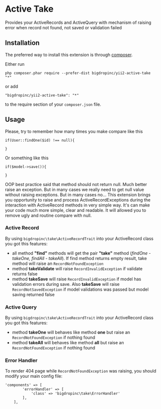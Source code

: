 Active Take
===========
Provides your ActiveRecords and ActiveQuery with mechanism of raising error when record not found, not saved or validation failed

Installation
------------

The preferred way to install this extension is through [composer](http://getcomposer.org/download/).

Either run

```
php composer.phar require --prefer-dist bigdropinc/yii2-active-take "*"
```

or add

```
"bigdropinc/yii2-active-take": "*"
```

to the require section of your `composer.json` file.


Usage
-----

Please, try to remember how many times you make compare like this 
```
if(User::findOne($id) !== null){

}
```  
Or something like this
```
if($model->save()){

}
```
OOP best practice said that method should not return null. Much better raise an exception. 
But in many cases we really need to get null value without raising exceptions. But in many cases no... 
This extension brings you opportunity to raise and process ActiveRecordExceptions during the interaction with ActiveRecord methods in very simple way. 
It's can make your code much more simple, clear and readable. It will allowed you to remove ugly and routine compare with null. 

### Active Record

By using ```bigdropinc\take\ActiveRecordTrait``` into your ActiveRecord class you got this features:
* all method **"find"** methods will get the pair **"take"** method (*findOne - takeOne, findAll - takeAll*). 
If find method returns empty result, take method will raise an ```RecordNotFoundException```
* method **takeValidate** will raise ```RecordInvalidException``` if validate returns false
* method **takeSave** will raise ```RecordInvalidException``` if model has validation errors during save.
Also **takeSave** will raise ```RecordNotSavedException``` if model validations was passed but model saving returned false

### Active Query

By using ```bigdropinc\take\ActiveRecordTrait``` into your ActiveRecord class you got this features:
* method **takeOne** will behaves like method **one** but raise an ```RecordNotFoundException``` if nothing found
* method **takeAll** will behaves like method **all** but raise an ```RecordNotFoundException``` if nothing found

### Error Handler
 
To render 404 page while ```RecordNotFoundException``` was raising, you should modify your main config file:
```
'components' => [
        'errorHandler' => [
            'class' => 'bigdropinc\take\ErrorHandler'
        ],
    ],
```